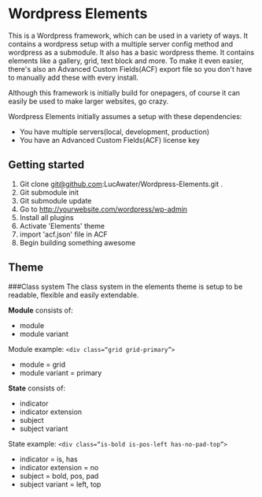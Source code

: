 # Wordpress Elements

This is a Wordpress framework, which can be used in a variety of ways. It contains a wordpress setup with a multiple server config method and wordpress as a submodule. It also has a basic wordpress theme. It contains elements like a gallery, grid, text block and more. To make it even easier, there's also an Advanced Custom Fields(ACF) export file so you don't have to manually add these with every install.

Although this framework is initially build for onepagers, of course it can easily be used to make larger websites, go crazy.

Wordpress Elements initially assumes a setup with these dependencies:
* You have multiple servers(local, development, production)
* You have an Advanced Custom Fields(ACF) license key


## Getting started

1. Git clone git@github.com:LucAwater/Wordpress-Elements.git .
2. Git submodule init
3. Git submodule update
4. Go to http://yourwebsite.com/wordpress/wp-admin
5. Install all plugins
6. Activate 'Elements' theme
7. import 'acf.json' file in ACF
8. Begin building something awesome


## Theme
###Class system
The class system in the elements theme is setup to be readable, flexible and easily extendable.

**Module** consists of:
- module
- module variant

Module example: `<div class=“grid grid-primary”>`

- module = grid
- module variant = primary

**State** consists of:
- indicator
- indicator extension
- subject
- subject variant

State example: `<div class=“is-bold is-pos-left has-no-pad-top”>`

- indicator  = is, has
- indicator extension = no
- subject = bold, pos, pad
- subject variant = left, top
